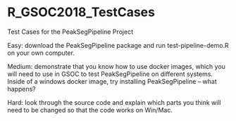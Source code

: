 # R_GSOC2018_TestCases
Test Cases for the PeakSegPipeline Project

Easy: download the PeakSegPipeline package and run test-pipeline-demo.R on your own computer.  

Medium: demonstrate that you know how to use docker images, which you will need to use in GSOC to test PeakSegPipeline on different systems. Inside of a windows docker image, try installing PeakSegPipeline – what happens?

Hard: look through the source code and explain which parts you think will need to be changed so that the code works on Win/Mac.
